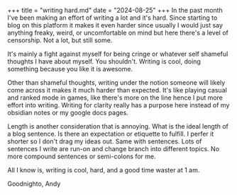 +++
title = "writing hard.md"
date = "2024-08-25"
+++
In the past month I've been making an effort of writing a lot and it's hard. Since starting to blog on this platform it makes it even harder since usually I would just say anything freaky, weird, or uncomfortable on mind but here there's a level of censorship. Not a lot, but still some.

It's mainly a fight against myself for being cringe or whatever self shameful thoughts I have about myself. You shouldn't. Writing is cool, doing something because you like it is awesome. 

Other than shameful thoughts, writing under the notion someone will likely come across it makes it much harder than expected. It's like playing casual and ranked mode in games, like there's more on the line hence I put more effort into writing. Writing for clarity really has a purpose here instead of my obsidian notes or my google docs pages.

Length is another consideration that is annoying. What is the ideal length of a blog sentence. Is there an expectation or etiquette to fulfill. I perfer it shorter so I don't drag my ideas out. Same with sentences. Lots of sentences I write are run-on and change branch into different topics. No more compound sentences or semi-colons for me.

All I know is, writing is cool, hard, and a good time waster at 1 am. 

Goodnighto,
Andy

